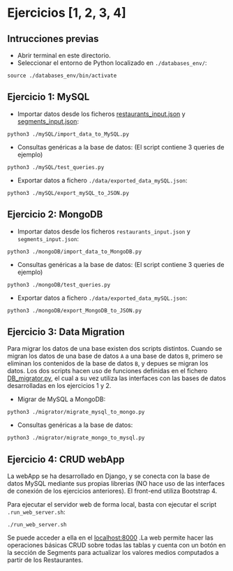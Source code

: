 # Ejercicios [1, 2, 3, 4]

## Intrucciones previas

* Abrir terminal en este directorio.
* Seleccionar el entorno de Python localizado en `./databases_env/`:

```console
source ./databases_env/bin/activate
```

## Ejercicio 1: MySQL

* Importar datos desde los ficheros [restaurants_input.json](./data/restaurants_input.json) y [segments_input.json](./data/segments_input.json):

```console
python3 ./mySQL/import_data_to_MySQL.py

```
* Consultas genéricas a la base de datos: (El script contiene 3 queries de ejemplo)
```console
python3 ./mySQL/test_queries.py

```
* Exportar datos a fichero `./data/exported_data_mySQL.json`:
```console
python3 ./mySQL/export_mySQL_to_JSON.py

```

## Ejercicio 2: MongoDB

* Importar datos desde los ficheros `restaurants_input.json` y `segments_input.json`:

```console
python3 ./mongoDB/import_data_to_MongoDB.py

```
* Consultas genéricas a la base de datos: (El script contiene 3 queries de ejemplo)

```console
python3 ./mongoDB/test_queries.py

```
* Exportar datos a fichero `./data/exported_data_mySQL.json`:
```console
python3 ./mongoDB/export_MongoDB_to_JSON.py

```


## Ejercicio 3: Data Migration
Para migrar los datos de una base existen dos scripts distintos. Cuando se migran los datos de una base de datos `A` a una base de datos `B`, primero se eliminan los contenidos de la base de datos `B`, y depues se migran los datos. Los dos scripts hacen uso de funciones definidas en el fichero [DB_migrator.py](./migrator/DB_migrator.py), el cual a su vez utiliza las interfaces con las bases de datos desarrolladas en los ejercicios 1 y 2.

* Migrar de MySQL a MongoDB:

```console
python3 ./migrator/migrate_mysql_to_mongo.py

```
* Consultas genéricas a la base de datos:
```console
python3 ./migrator/migrate_mongo_to_mysql.py

```

## Ejercicio 4: CRUD webApp
La webApp se ha desarrollado en Django, y se conecta con la base de datos MySQL mediante sus propias librerias (NO hace uso de las interfaces de conexión de los ejercicios anteriores). El front-end utiliza Bootstrap 4.

Para ejecutar el servidor web de forma local, basta con ejecutar el script `.run_web_server.sh`:
```console
./run_web_server.sh
```
Se puede acceder a ella en el [localhost:8000](http://127.0.0.1:8000/) .La web permite hacer las operaciones básicas CRUD sobre todas las tablas y cuenta con un botón en la sección de Segments para actualizar los valores medios computados a partir de los Restaurantes. 

